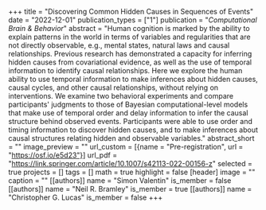 +++
title = "Discovering Common Hidden Causes in Sequences of Events"
date = "2022-12-01"
publication_types = ["1"]
publication = "_Computational Brain & Behavior_"
abstract = "Human cognition is marked by the ability to explain patterns in the world in terms of variables and regularities that are not directly observable, e.g., mental states, natural laws and causal relationships. Previous research has demonstrated a capacity for inferring hidden causes from covariational evidence, as well as the use of temporal information to identify causal relationships. Here we explore the human ability to use temporal information to make inferences about hidden causes, causal cycles, and other causal relationships, without relying on interventions. We examine two behavioral experiments and compare participants' judgments to those of Bayesian computational-level models that make use of temporal order and delay information to infer the causal structure behind observed events. Participants were able to use order and timing information to discover hidden causes, and to make inferences about causal structures relating hidden and observable variables."
abstract_short = ""
image_preview = ""
url_custom = [{name = "Pre-registration", url = "https://osf.io/e5d23"}]
url_pdf = "https://link.springer.com/article/10.1007/s42113-022-00156-z"
selected = true
projects = []
tags = []
math = true
highlight = false
[header]
image = ""
caption = ""
[[authors]]
	name = "Simon Valentin"
	is_member = false
[[authors]]
	name = "Neil R. Bramley"
	is_member = true
[[authors]]
	name = "Christopher G. Lucas"
	is_member = false
+++

